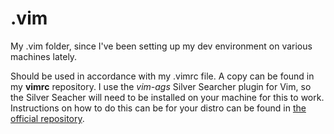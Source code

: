 # .vim
My .vim folder, since I've been setting up my dev environment on various machines lately.

Should be used in accordance with my .vimrc file. A copy can be found in my **vimrc** repository.
I use the *vim-ags* Silver Searcher plugin for Vim, so the Silver Seacher will need to be installed on your machine for this to work. Instructions on how to do this can be for your distro can be found in [the official repository](https://github.com/ggreer/the_silver_searcher).
